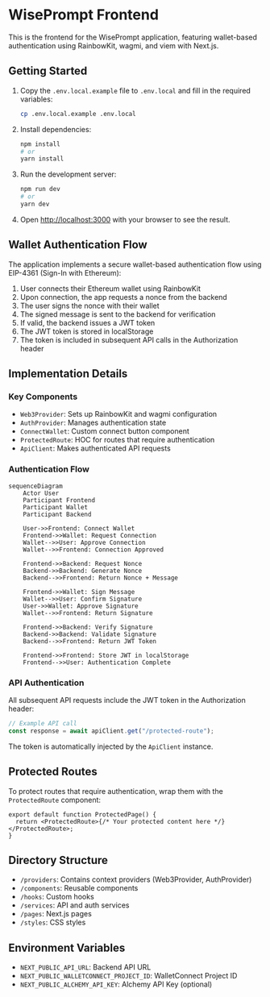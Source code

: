 # WisePrompt Frontend

This is the frontend for the WisePrompt application, featuring wallet-based authentication using RainbowKit, wagmi, and viem with Next.js.

## Getting Started

1. Copy the `.env.local.example` file to `.env.local` and fill in the required variables:

   ```bash
   cp .env.local.example .env.local
   ```

2. Install dependencies:

   ```bash
   npm install
   # or
   yarn install
   ```

3. Run the development server:

   ```bash
   npm run dev
   # or
   yarn dev
   ```

4. Open [http://localhost:3000](http://localhost:3000) with your browser to see the result.

## Wallet Authentication Flow

The application implements a secure wallet-based authentication flow using EIP-4361 (Sign-In with Ethereum):

1. User connects their Ethereum wallet using RainbowKit
2. Upon connection, the app requests a nonce from the backend
3. The user signs the nonce with their wallet
4. The signed message is sent to the backend for verification
5. If valid, the backend issues a JWT token
6. The JWT token is stored in localStorage
7. The token is included in subsequent API calls in the Authorization header

## Implementation Details

### Key Components

- `Web3Provider`: Sets up RainbowKit and wagmi configuration
- `AuthProvider`: Manages authentication state
- `ConnectWallet`: Custom connect button component
- `ProtectedRoute`: HOC for routes that require authentication
- `ApiClient`: Makes authenticated API requests

### Authentication Flow

```mermaid
sequenceDiagram
    Actor User
    Participant Frontend
    Participant Wallet
    Participant Backend

    User->>Frontend: Connect Wallet
    Frontend->>Wallet: Request Connection
    Wallet-->>User: Approve Connection
    Wallet-->>Frontend: Connection Approved

    Frontend->>Backend: Request Nonce
    Backend->>Backend: Generate Nonce
    Backend-->>Frontend: Return Nonce + Message

    Frontend->>Wallet: Sign Message
    Wallet-->>User: Confirm Signature
    User->>Wallet: Approve Signature
    Wallet-->>Frontend: Return Signature

    Frontend->>Backend: Verify Signature
    Backend->>Backend: Validate Signature
    Backend-->>Frontend: Return JWT Token

    Frontend->>Frontend: Store JWT in localStorage
    Frontend-->>User: Authentication Complete
```

### API Authentication

All subsequent API requests include the JWT token in the Authorization header:

```typescript
// Example API call
const response = await apiClient.get("/protected-route");
```

The token is automatically injected by the `ApiClient` instance.

## Protected Routes

To protect routes that require authentication, wrap them with the `ProtectedRoute` component:

```tsx
export default function ProtectedPage() {
  return <ProtectedRoute>{/* Your protected content here */}</ProtectedRoute>;
}
```

## Directory Structure

- `/providers`: Contains context providers (Web3Provider, AuthProvider)
- `/components`: Reusable components
- `/hooks`: Custom hooks
- `/services`: API and auth services
- `/pages`: Next.js pages
- `/styles`: CSS styles

## Environment Variables

- `NEXT_PUBLIC_API_URL`: Backend API URL
- `NEXT_PUBLIC_WALLETCONNECT_PROJECT_ID`: WalletConnect Project ID
- `NEXT_PUBLIC_ALCHEMY_API_KEY`: Alchemy API Key (optional)
